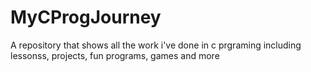 # MyCProgJourney
A repository that shows all the work i've done in c prgraming including lessonss, projects, fun programs, games and more

